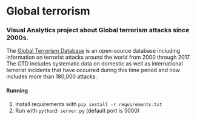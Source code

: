 # Global terrorism

### Visual Analytics project about Global terrorism attacks since 2000s.

The [Global Terrorism Database](https://www.kaggle.com/START-UMD/gtd) is an open-source database including information on terrorist attacks around the world from 2000 through 2017. The GTD includes systematic data on domestic as well as international terrorist incidents that have occurred during this time period and now includes more than 180,000 attacks. 

#### Running

1. Install requirements with `pip install -r requirements.txt`
2. Run with `python3 server.py` (default port is 5000)